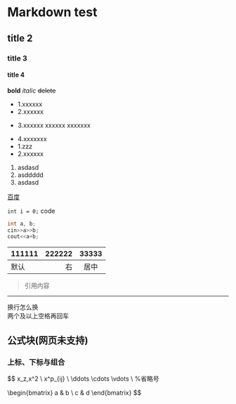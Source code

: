 # Markdown test
## title 2
### title 3
#### title 4

**bold**
*italic*
~~delete~~


* 1.xxxxxx
* 2.xxxxxx
+ 3.xxxxxx
xxxxxx
xxxxxxx
- 4.xxxxxxx
 - 1.zzz
 - 2.xxxxxx

1. asdasd
2. asddddd
222. asdasd

[百度](https://www.baidu.com "????")  

`int i = 0;` code

```c++
int a, b;
cin>>a>>b;
cout<<a+b;
```
| 111111 | 222222 | 33333
| -- | --: | :--:
| 默认 | 右 | 居中

>引用内容

---

换行怎么换  
两个及以上空格再回车

## 公式块(网页未支持)

### 上标、下标与组合


$$
x_z,x^2  \\
x^p_{ij} \\
\ddots \cdots \vdots  \\ %省略号

\begin{bmatrix}
a & b \\
c & d
\end{bmatrix}
$$
